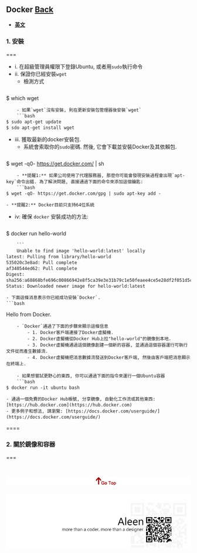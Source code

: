 ## Docker	[Back](./../summary.md)

- [**英文**](./en.md)

### 1. 安裝
===

- i. 在超級管理員權限下登錄Ubuntu, 或者用`sudo`執行命令
- ii. 保證你已經安裝`wget`
	- 檢測方式
	```bash
$ which wget
```
	- 如果`wget`沒有安裝, 則在更新安裝包管理器後安裝`wget`
	```bash
$ sudo apt-get update
$ sdo apt-get install wget
```

- iii. 獲取最新的docker安裝包.
	- 系統會索取你的`sudo`密碼. 然後, 它會下載並安裝Docker及其依賴包.
	```bash
$ wget -q0- https://get.docker.com/ | sh
```
	- **提醒1:** 如果公司使用了代理服務器, 那麼你可能會發現安裝過程會出現`apt-key`命令出錯. 為了解決問題, 直接通過下面的命令來添加這個鑰匙:
	```bash
$ wget -qO- https://get.docker.com/gpg | sudo apt-key add -
```
	- **提醒2:** Docker目前只支持64位系統

- iv: 確保 `docker` 安裝成功的方法:

	```bash
$ docker run hello-world
```
	```
	Unable to find image 'hello-world:latest' locally
latest: Pulling from library/hello-world
535020c3e8ad: Pull complete
af340544ed62: Pull complete
Digest: sha256:a68868bfe696c00866942e8f5ca39e3e31b79c1e50feaee4ce5e28df2f051d5c
Status: Downloaded newer image for hello-world:latest
```
	- 下面這條消息表示你已經成功安裝`Docker`.
	```bash
Hello from Docker.
```
	- `Docker`通過了下面的步驟來顯示這條信息
 		- 1. Docker客戶端連接了Docker虛擬機.
 		- 2. Docker虛擬機從Docker Hub上拉"hello-world"的鏡像到本地.
 		- 3. Docker虛擬機通過這個鏡像創建一個新的容器, 並通過這個容器運行可執行文件從而產生數據流.
 		- 4. Docker虛擬機把消息數據流發送到Docker客戶端, 然後由客戶端把消息顯示在終端上.

	- 如果想嘗試更野心的東西, 你可以通過下面的指令來運行一個Ubuntu容器
	```bash 
$ docker run -it ubuntu bash
```
	- 通過一個免費的Docker Hub帳號, 分享鏡像, 自動化工作流或其他東西: [https://hub.docker.com](https://hub.docker.com)
	- 更多例子和想法, 請瀏覽: [https://docs.docker.com/userguide/](https://docs.docker.com/userguide/)


====

### 2. 關於鏡像和容器
===

<a href="#" style="left:200px;"><img src="./../../pic/gotop.png"></a>
=====
<a href="http://aleen42.github.io/" target="_blank" ><img src="./../../pic/tail.gif"></a>
